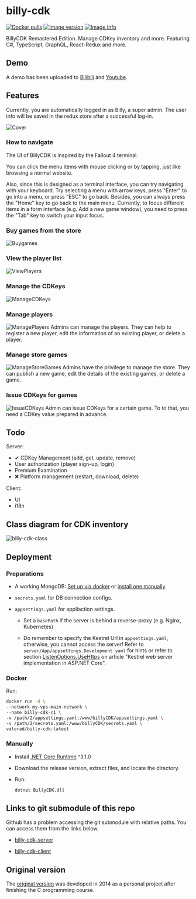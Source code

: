 # billy-cdk

[![Docker pulls](https://img.shields.io/docker/pulls/valorad/billy-cdk.svg?style=flat-square)](https://hub.docker.com/r/valorad/billy-cdk/)
[![Image version](https://images.microbadger.com/badges/version/valorad/billy-cdk.svg)](https://microbadger.com/images/valorad/billy-cdk "billy-cdk Version")
[![Image Info](https://images.microbadger.com/badges/image/valorad/billy-cdk.svg)](https://microbadger.com/images/valorad/billy-cdk "billy-cdk Image")

BillyCDK Remastered Edition. Manage CDKey inventory and more. Featuring C#, TypeScript, GraphQL, React-Redux and more.

## Demo

A demo has been uploaded to [Bilibili](https://www.bilibili.com/video/BV1uD4y1D7cf/) and [Youtube](https://youtu.be/SDYstk_ewAU).

## Features
Currently, you are automatically logged in as Billy, a super admin. The user info will be saved in the redux store after a successful log-in.

![Cover](https://i.imgur.com/MPgWouv.png)

### How to navigate

The UI of BillyCDK is inspired by the Fallout 4 terminal.

You can click the menu items with mouse clicking or by tapping, just like browsing a normal website.

Also, since this is designed as a terminal interface, you can try navigating with your keyboard. Try selecting a menu with arrow keys, press "Enter" to go into a menu, or press "ESC" to go back. Besides, you can always press the "Home" key to go back to the main menu. Currently, to focus different items in a form interface (e.g. Add a new game window), you need to press the "Tab" key to switch your input focus.

### Buy games from the store
![Buygames](https://i.imgur.com/H00qLg6.png)

### View the player list
![ViewPlayers](https://i.imgur.com/zo4qwFN.png)

### Manage the CDKeys
![ManageCDKeys](https://i.imgur.com/43QQaet.png)

### Manage players
![ManagePlayers](https://i.imgur.com/zo4qwFN.png)
Admins can manage the players. They can help to register a new player, edit the information of an existing player, or delete a player. 

### Manage store games
![ManageStoreGames](https://i.imgur.com/CT1r1ad.png)
Admins have the privilege to manage the store. They can publish a new game, edit the details of the existing games, or delete a game.

### Issue CDKeys for games
![IssueCDKeys](https://i.imgur.com/Ta0g5tI.png)
Admin can issue CDKeys for a certain game. To to that, you need a CDKey value prepared in advance.

## Todo

Server:
- ✔ CDKey Management (add, get, update, remove)
- User authorization (player sign-up, login)
- Premium Examination
- ❌ Platform management (restart, download, delete)

Client:
- UI
- i18n

## Class diagram for CDK inventory
![billy-cdk-class](https://i.imgur.com/CzKKRgY.png)

## Deployment

### Preparations

- A working MongoDB: [Set up via docker](https://gist.github.com/valorad/40bd4dad5fc94adf03f3451868634213) or [install one manually](https://docs.mongodb.com/manual/installation/).

- `secrets.yaml` for DB connection configs.

- `appsettings.yaml` for appliaction settings.

  - Set a `basePath` if the server is behind a reverse-proxy (e.g. Nginx, Kubernetes)

  - Do remember to specify the Kestrel Url in `appsettings.yaml`, otherwise, you cannot access the server! Refer to `server/App/appsettings.Development.yaml` for hints or refer to section [ListenOptions.UseHttps](https://docs.microsoft.com/en-us/aspnet/core/fundamentals/servers/kestrel?view=aspnetcore-3.1#listenoptionsusehttps) on article "Kestrel web server implementation in ASP.NET Core".

### Docker

Run:

``` bash
docker run -d \
--network my-vps-main-network \
--name billy-cdk-c1 \
-v /path/2/appsettings.yaml:/www/billyCDK/appsettings.yaml \
-v /path/2/secrets.yaml:/www/billyCDK/secrets.yaml \
valorad/billy-cdk:latest
```

### Manually

- Install [.NET Core Runtime](https://dotnet.microsoft.com/download/dotnet-core) ^3.1.0

- Download the release version, extract files, and locate the directory.

- Run:

  ``` bash
  dotnet BillyCDK.dll
  ```


## Links to git submodule of this repo

Github has a problem accessing the git submodule with relative paths. You can access them from the links below.

- [billy-cdk-server](https://github.com/valorad/billy-cdk-server)

- [billy-cdk-client](https://github.com/valorad/billy-cdk-client)


## Original version
The [original version](https://github.com/valorad/C_cc/blob/master/BillyCDK%20x64.C) was developed in 2014 as a personal project after finishing the C programming course.